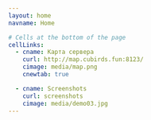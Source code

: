 ```yaml
---
layout: home
navname: Home

# Cells at the bottom of the page
cellLinks:
  - cname: Карта сервера
    curl: http://map.cubirds.fun:8123/
    cimage: media/map.png
    cnewtab: true

  - cname: Screenshots
    curl: screenshots
    cimage: media/demo03.jpg
---
```

